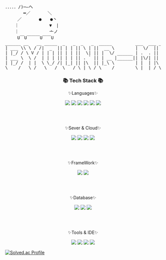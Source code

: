 <div align=right>
   <!-- <a href="https://hits.seeyoufarm.com"><img src="https://hits.seeyoufarm.com/api/count/incr/badge.svg?url=https%3A%2F%2Fgithub.com%2Fdev-woong&count_bg=%234778BE&title_bg=%23555555&icon=&icon_color=%23E7E7E7&title=Profile+Viewers&edge_flat=true"/></a>-->
</div>

<pre>
．．．．．/)─―ヘ
  　　　━／　　　　＼
  　 ／　　　　●　　●丶
  　｜　　　　　　　▼　| 
  　｜　　　　　　　亠ノ 　
  　 U￣U￣￣￣U￣￣U                     
______ __   __ _____  _   _  _   _  _____         ___  ___ _____  _____ 
| ___ \\ \ / /|  _  || | | || \ | ||  __ \        |  \/  ||  _  ||  _  |
| |_/ / \ V / | | | || | | ||  \| || |  \/ ______ | .  . || | | || | | |
| ___ \  \ /  | | | || | | || . ` || | __ |______|| |\/| || | | || | | |
| |_/ /  | |  \ \_/ /| |_| || |\  || |_\ \        | |  | |\ \_/ /\ \_/ /
\____/   \_/   \___/  \___/ \_| \_/ \____/        \_|  |_/ \___/  \___/ 
</pre>

<div align=center>
	<h3>📚 Tech Stack 📚</h3>
	<p>✨Languages✨</p>
	<img src="https://img.shields.io/badge/HTML5-E34F26?style=flat-square&logo=html5&logoColor=white"/></a>
	<img src="https://img.shields.io/badge/javascript-F7DF1E?style=flat-square&logo=javascript&logoColor=black"/></a>
	<img src="https://img.shields.io/badge/CSS3-1572B6?style=flat-square&logo=css3&logoColor=white"/></a>
	<img src="https://img.shields.io/badge/Jquery-0769AD?style=flat-square&logo=jquery&logoColor=white"/></a>
	<img src="https://img.shields.io/badge/Python-3776AB?style=flat-square&logo=python&logoColor=white"/></a>
	<img src="https://img.shields.io/badge/Openjdk-DC0D15?style=flat-square&logo=openjdk&logoColor=white"/></a>
</div>

<br><br>

<div align=center>
	<p>✨Sever & Cloud✨</p>
	<img src="https://img.shields.io/badge/Linux-FCC624?style=flat-square&logo=linux&logoColor=black"/></a>
	<img src="https://img.shields.io/badge/Windows-0078D4?style=flat-square&logo=windows10&logoColor=white"/></a>
	<img src="https://img.shields.io/badge/Tomcat-F8DC75?style=flat-square&logo=apachetomcat&logoColor=black"/></a>   
	<img src="https://img.shields.io/badge/NCP-03C75A?style=flat-square&logo=naver&logoColor=black"/></a>   
</div>

<br><br>

<div align=center>
	<p>✨FrameWork✨</p>
	<img src="https://img.shields.io/badge/Spring-6DB33F?style=flat-square&logo=spring&logoColor=white"/></a>
	<img src="https://img.shields.io/badge/Maven-DC0D15?style=flat-square&logo=apachemaven&logoColor=white"/></a>
</div>

<br><br>

<div align=center>
	<p>✨Database✨</p>
	<img src="https://img.shields.io/badge/oracle-F80000?style=flat-square&logo=oracle&logoColor=white"/></a>
	<img src="https://img.shields.io/badge/Postgresql-4169E1?style=flat-square&logo=postgresql&logoColor=white"/></a>
	<img src="https://img.shields.io/badge/Mysql-4479A1?style=flat-square&logo=mysql&logoColor=white"/></a>
</div>

<br><br>

<div align=center>
	<p>✨Tools & IDE✨</p>
	<img src="https://img.shields.io/badge/Eclipse-2C2255?style=flat-square&logo=eclipseide&logoColor=white"/></a>
	<img src="https://img.shields.io/badge/VSCODE-007ACC?style=flat-square&logo=visualstudiocode&logoColor=white"/></a>
	<img src="https://img.shields.io/badge/git-F05032?style=flat-square&logo=git&logoColor=white"/></a>
	<img src="https://img.shields.io/badge/github-181717?style=flat-square&logo=github&logoColor=white"/></a>
</div>

[![Solved.ac Profile](http://mazassumnida.wtf/api/generate_badge?boj=yoon828990)](https://solved.ac/lbm1419)<br/>




















